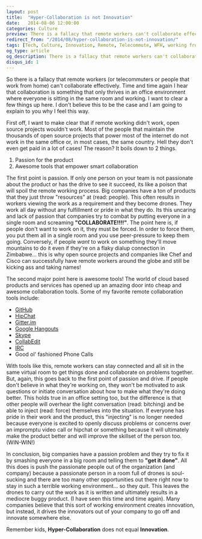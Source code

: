 ```yaml
---
layout: post
title:  "Hyper-Collaboration is not Innovation"
date:   2014-08-06 12:00:00
categories: Culture
preview: There is a fallacy that remote workers can't collaborate effectively. Time and time again I hear that collaboration is something that only thrives in an office environment where everyone is sitting in the same room and working. I want to clear a few things up here.
redirect_from: "/2014/08/hyper-collaboration-is-not-innovation/"
tags: [Tech, Culture, Innovation, Remote, Telecommute, WFH, working from home]
og_type: article
og_description: There is a fallacy that remote workers can't collaborate effectively. I want to clear that up right meow!
disqus_id: 1
---
```


So there is a fallacy that remote workers (or telecommuters or people that work from home) can't collaborate effectively. Time and time again I hear that collaboration is something that only thrives in an office environment where everyone is sitting in the same room and working. I want to clear a few things up here. I don't believe this to be the case and I am going to explain to you why I feel this way.

First off, I want to make clear that if remote working didn't work, open source projects wouldn't work. Most of the people that maintain the thousands of open source projects that power most of the internet do not work in the same office or, in most cases, the same country. Hell they don't even get paid in a lot of cases! The reason? It boils down to 2 things.

  1. Passion for the product
  2. Awesome tools that empower smart collaboration
 
The first point is passion. If only one person on your team is not passionate about the product or has the drive to see it succeed, its like a poison that will spoil the remote working process. Big companies have a ton of products that they just throw "resources" at (read: people). This often results in workers viewing the work as a requirement and they become drones. They work all day without any fulfillment or pride in what they do. Its this uncaring and lack of passion that companies try to combat by putting everyone in a single room and screaming **"COLLABORATE!!!!"**. The point here is, if people don't want to work on it, they must be forced. In order to force them, you put them all in a single room and you use peer-pressure to keep them going. Conversely, if people *want* to work on something they'll move mountains to do it even if they're on a flaky dialup connection in Zimbabwe... this is why open source projects and companies like Chef and Cisco can successfully have remote workers around the globe and still be kicking ass and taking names!

The second major point here is awesome tools! The world of cloud based products and services has opened up an amazing door into cheap and awesome collaboration tools. Some of my favorite remote collaboration tools include:


  * <a href="http://github.com" target="_blank">GitHub</a>
  * <a href="http://hipchat.com" target="_blank">HipChat</a>
  * <a href="http://gitter.im" target="_blank">Gitter.im</a>
  * <a href="http://www.google.com/hangouts/" target="_blank">Google Hangouts</a>
  * <a href="http://www.skype.com/" target="_blank">Skype</a>
  * <a href="http://collabedit.com/" target="_blank">CollabEdit</a>
  * <a href="http://freenode.net/" target="_blank">IRC</a>
  * Good ol' fashioned Phone Calls


With tools like this, remote workers can stay connected and all sit in the same virtual room to get things done and collaborate on problems together. But, again, this goes back to the first point of passion and drive. If people don't believe in what they're working on, they won't be motivated to ask questions or initiate conversation about how to make what they're doing better. This holds true in an office setting too, but the difference is that other people will overhear the light conversation (read: bitching) and be able to inject (read: force) themselves into the situation. If everyone has pride in their work and the product, this "injecting" is no longer needed because everyone is excited to openly discuss problems or concerns over an impromptu video call or hipchat or something because it will ultimately make the product better and will improve the skillset of the person too. (WIN-WIN!)

In conclusion, big companies have a passion problem and they try to fix it by smashing everyone in a big room and telling them to **"get it done"**. All this does is push the passionate people out of the organization (and company) because a passionate person in a room full of drones is soul-sucking and there are too many other opportunities out there right now to stay in such a terrible working environment... so they quit. This leaves the drones to carry out the work as it is written and ultimately results in a mediocre buggy product. (I have seen this time and time again). Many companies believe that this sort of working environment creates innovation, but instead, it drives the innovators out of your company to go off and innovate somewhere else.

Remember kids, **Hyper-Collaboration** does not equal **Innovation**.